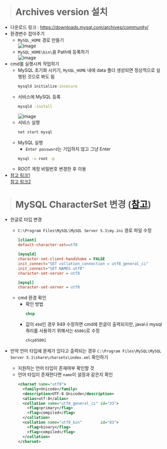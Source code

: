 > # Archives version 설치

- 다운로드 링크 : https://downloads.mysql.com/archives/community/
- 환경변수 잡아주기
  - `MySQL_HOME` 경로 만들기<br /> ![image](https://user-images.githubusercontent.com/81629923/123509409-4c711680-d6b0-11eb-8aca-b0e6bc60b103.png)
  - `MySQL_HOME\bin\`을 Path에 등록하기<br /> ![image](https://user-images.githubusercontent.com/81629923/123509444-8f32ee80-d6b0-11eb-8f6c-0eea6168a2c7.png)
- cmd를 실행시켜 작업하기
  - MySQL 초기화 시키기, `MySQL_HOME` 내에 data 폴더 생성되면 정상적으로 실행된 것으로 봐도 됨
    ```cmd
    mysqld initialize-insecure
    ```
  - 서비스에 MySQL 등록
    ```cmd
    mysqld -install
    ```
    ![image](https://user-images.githubusercontent.com/81629923/123509592-521b2c00-d6b1-11eb-8df2-6bdca6b4d8c5.png)
  - 서비스 실행
    ```cmd
    net start mysql 
    ```
  - MySQL 실행
    - `Enter password`는 기입하지 않고 그냥 Enter
    ```cmd
    mysql -u root -p
    ```
  - ROOT 계정 비밀번호 변경한 후 이용
- [참고 링크1](https://javacpro.tistory.com/70)<br />[참고 링크2](https://coozplz.me/2011/11/10/mysql-%EC%84%9C%EB%B9%84%EC%8A%A4-%EB%93%B1%EB%A1%9D/)


> # MySQL CharacterSet 변경 ([참고](https://lazymankook.tistory.com/70))
 
- 한글로 타입 변경
  - `C:\Program Files\MySQL\MySQL Server 5.1\my.ini` 경로 파일 수정
    ```ini
    [client]
    default-character-set=utf8
    
    [mysqld]
    character-set-client-handshake = FALSE
    init_connect="SET collation_connection = utf8_general_ci"
    init_connect="SET NAMES utf8"
    character-set-server = utf8
    
    [mysql]
    character-set-server = utf8
    ```
  - cmd 환경 확인
    - 확인 방법
      ```cmd
      chcp
      ```
    - 값이 `494`인 경우 949 수정하면 cmd에 한글이 출력되지만, java나 mysql 쿼리를 사용하기 위해서는 `65001`로 수정
      ```cmd
      chcp65001
      ```

- 만약 언어 타입에 문제가 있다고 출력되는 경우 `C:\Program Files\MySQL\MySQL Server 5.1\share\charsets\index.xml` 확인하기
  - 지원하는 언어 타입이 존재여부 확인할 것
  - 언어 타입이 존재한다면 `name`이 설정과 같은지 확인
    ```xml
    <charset name="utf8">
      <family>Unicode</family>
      <description>UTF-8 Unicode</description>
      <alias>utf-8</alias>
      <collation name="utf8_general_ci"	id="33">
        <flag>primary</flag>
        <flag>compiled</flag>
      </collation>
      <collation name="utf8_bin"		id="83">
        <flag>binary</flag>
        <flag>compiled</flag>
      </collation>
    </charset>
    ```
